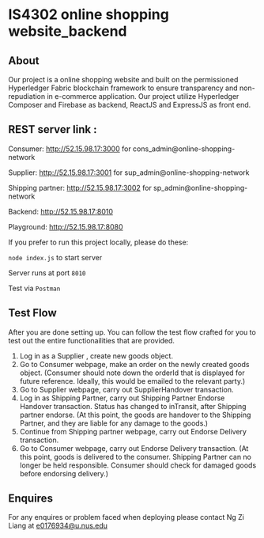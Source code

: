 # IS4302 online shopping website_backend

## About
Our project is a online shopping website and built on the permissioned Hyperledger Fabric blockchain framework to ensure transparency and non-repudiation in e-commerce application. Our project utilize Hyperledger Composer and Firebase as backend, ReactJS and ExpressJS as front end.

## REST server link :

Consumer:
http://52.15.98.17:3000 for cons_admin@online-shopping-network 

Supplier:
http://52.15.98.17:3001 for sup_admin@online-shopping-network 

Shipping partner:
http://52.15.98.17:3002 for sp_admin@online-shopping-network

Backend:
http://52.15.98.17:8010

Playground:
http://52.15.98.17:8080

If you prefer to run this project locally, please do these:

`node index.js` to start server

Server runs at port `8010`

Test via `Postman`

## Test Flow
After you are done setting up. You can follow the test flow crafted for you to test out the entire functionailities that are provided.

1. Log in as a Supplier , create new goods object.
2. Go to Consumer webpage, make an order on the newly created goods object. (Consumer should note down the orderId that is displayed for future reference. Ideally, this would be emailed to the relevant party.)
3. Go to Supplier webpage, carry out SupplierHandover transaction. 
4. Log in as Shipping Partner, carry out Shipping Partner Endorse Handover transaction. Status has changed to inTransit, after Shipping partner endorse. (At this point, the goods are handover to the Shipping Partner, and they are liable for any damage to the goods.)
5. Continue from Shipping partner webpage, carry out Endorse Delivery transaction. 
6. Go to Consumer webpage, carry out Endorse Delivery transaction. (At this point, goods is delivered to the consumer. Shipping Partner can no longer be held responsible. Consumer should check for damaged goods before endorsing delivery.) 

## Enquires
For any enquires or problem faced when deploying please contact Ng Zi Liang at e0176934@u.nus.edu 
